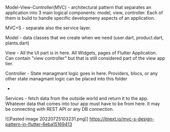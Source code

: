 Model-View-Controller(MVC) - architectural pattern that separates an application into 3 main logical components: model, view, controller. Each of them is build to handle specific developmeny aspects of an application.

MVC+S - separate also the service layer.

Model - data classes that we create when we need (user.dart, product.dart, plants.dart)

View - All the UI part is in here. All Widgets, pages of Flutter Application. Can contain "view controller" but that is still considered part of the view app tier.

Controller - State managmant logic goes in here. Providers, blocs, or any other state managmant logic can be placed into this folder

+

Services - fetch data from the outside world and return it to the app.
Whatever data that comes into tour app must have to be from here. It may be connecting with REST API or any DB connection.

![[Pasted image 20220725103231.png]]
https://itnext.io/mvc-s-design-pattern-in-flutter-6eba15169413